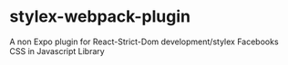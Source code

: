 # stylex-webpack-plugin
A non Expo plugin for React-Strict-Dom development/stylex Facebooks CSS in Javascript Library 
